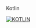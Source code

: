 Kotlin

[![KOTLIN](https://img.youtube.com/vi/a0JH198jy5I/0.jpg)](https://www.youtube.com/watch?v=a0JH198jy5I)
